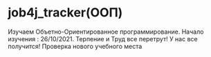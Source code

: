 # job4j_tracker(ООП)
Изучаем Объетно-Ориентированное программирование.
Начало изучения : 26/10/2021.
Терпение и Труд все перетрут!
У нас все получится!
Проверка нового учебного места